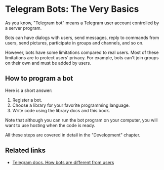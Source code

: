 # Telegram Bots: The Very Basics

As you know, "Telegram bot" means a Telegram user account controlled by a server program.

Bots can have dialogs with users, send messages, reply to commands
from users, send pictures, participate in groups and channels, and so on.

However, bots have some limitations compared to real users. 
Most of these limitations are to protect users' privacy. 
For example, bots can't join groups on their own and must be added by users.

<!--
::: info
Although technically bots are a kind of user account, in this book, I use the term 'users' to refer to people's accounts.
:::
-->


## How to program a bot

Here is a short answer:

1. Register a bot.
2. Choose a library for your favorite programming language.
3. Write code using the library docs and this book.

Note that although you can run the bot program on your computer, you will want to use hosting when the code is ready.

All these steps are covered in detail in the "Development" chapter.

## Related links

- [Telegram docs. How bots are different from users](https://core.telegram.org/bots#how-do-bots-work)
